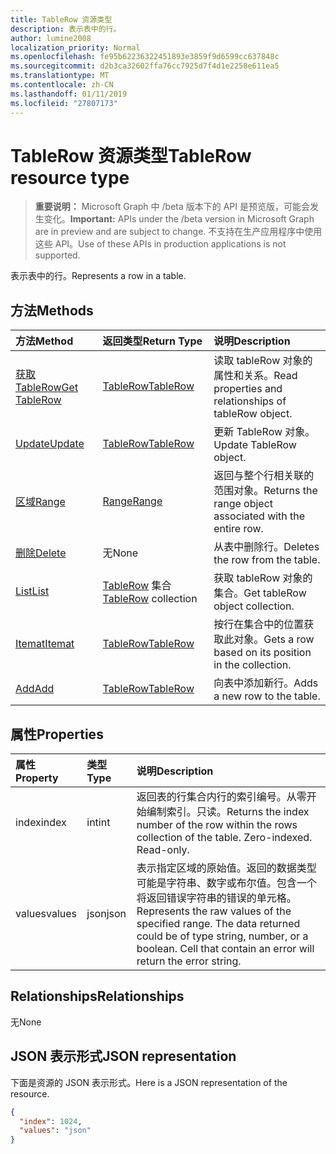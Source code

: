 ```yaml
---
title: TableRow 资源类型
description: 表示表中的行。
author: lumine2008
localization_priority: Normal
ms.openlocfilehash: fe95b62236322451893e3859f9d6599cc637848c
ms.sourcegitcommit: d2b3ca32602ffa76cc7925d7f4d1e2258e611ea5
ms.translationtype: MT
ms.contentlocale: zh-CN
ms.lasthandoff: 01/11/2019
ms.locfileid: "27807173"
---
```

# <a name="tablerow-resource-type"></a><span data-ttu-id="5f66b-103">TableRow 资源类型</span><span class="sxs-lookup"><span data-stu-id="5f66b-103">TableRow resource type</span></span>

> <span data-ttu-id="5f66b-104">**重要说明：** Microsoft Graph 中 /beta 版本下的 API 是预览版，可能会发生变化。</span><span class="sxs-lookup"><span data-stu-id="5f66b-104">**Important:** APIs under the /beta version in Microsoft Graph are in preview and are subject to change.</span></span> <span data-ttu-id="5f66b-105">不支持在生产应用程序中使用这些 API。</span><span class="sxs-lookup"><span data-stu-id="5f66b-105">Use of these APIs in production applications is not supported.</span></span>

<span data-ttu-id="5f66b-106">表示表中的行。</span><span class="sxs-lookup"><span data-stu-id="5f66b-106">Represents a row in a table.</span></span>


## <a name="methods"></a><span data-ttu-id="5f66b-107">方法</span><span class="sxs-lookup"><span data-stu-id="5f66b-107">Methods</span></span>

| <span data-ttu-id="5f66b-108">方法</span><span class="sxs-lookup"><span data-stu-id="5f66b-108">Method</span></span>           | <span data-ttu-id="5f66b-109">返回类型</span><span class="sxs-lookup"><span data-stu-id="5f66b-109">Return Type</span></span>    |<span data-ttu-id="5f66b-110">说明</span><span class="sxs-lookup"><span data-stu-id="5f66b-110">Description</span></span>|
|:---------------|:--------|:----------|
|[<span data-ttu-id="5f66b-111">获取 TableRow</span><span class="sxs-lookup"><span data-stu-id="5f66b-111">Get TableRow</span></span>](../api/tablerow-get.md) | [<span data-ttu-id="5f66b-112">TableRow</span><span class="sxs-lookup"><span data-stu-id="5f66b-112">TableRow</span></span>](tablerow.md) |<span data-ttu-id="5f66b-113">读取 tableRow 对象的属性和关系。</span><span class="sxs-lookup"><span data-stu-id="5f66b-113">Read properties and relationships of tableRow object.</span></span>|
|[<span data-ttu-id="5f66b-114">Update</span><span class="sxs-lookup"><span data-stu-id="5f66b-114">Update</span></span>](../api/tablerow-update.md) | [<span data-ttu-id="5f66b-115">TableRow</span><span class="sxs-lookup"><span data-stu-id="5f66b-115">TableRow</span></span>](tablerow.md)  |<span data-ttu-id="5f66b-116">更新 TableRow 对象。</span><span class="sxs-lookup"><span data-stu-id="5f66b-116">Update TableRow object.</span></span> |
|[<span data-ttu-id="5f66b-117">区域</span><span class="sxs-lookup"><span data-stu-id="5f66b-117">Range</span></span>](../api/tablerow-range.md)|[<span data-ttu-id="5f66b-118">Range</span><span class="sxs-lookup"><span data-stu-id="5f66b-118">Range</span></span>](range.md)|<span data-ttu-id="5f66b-119">返回与整个行相关联的范围对象。</span><span class="sxs-lookup"><span data-stu-id="5f66b-119">Returns the range object associated with the entire row.</span></span>|
|[<span data-ttu-id="5f66b-120">删除</span><span class="sxs-lookup"><span data-stu-id="5f66b-120">Delete</span></span>](../api/tablerow-delete.md)|<span data-ttu-id="5f66b-121">无</span><span class="sxs-lookup"><span data-stu-id="5f66b-121">None</span></span>|<span data-ttu-id="5f66b-122">从表中删除行。</span><span class="sxs-lookup"><span data-stu-id="5f66b-122">Deletes the row from the table.</span></span>|
|[<span data-ttu-id="5f66b-123">List</span><span class="sxs-lookup"><span data-stu-id="5f66b-123">List</span></span>](../api/tablerow-list.md) | <span data-ttu-id="5f66b-124">[TableRow](tablerow.md) 集合</span><span class="sxs-lookup"><span data-stu-id="5f66b-124">[TableRow](tablerow.md) collection</span></span> |<span data-ttu-id="5f66b-125">获取 tableRow 对象的集合。</span><span class="sxs-lookup"><span data-stu-id="5f66b-125">Get tableRow object collection.</span></span> |
|[<span data-ttu-id="5f66b-126">Itemat</span><span class="sxs-lookup"><span data-stu-id="5f66b-126">Itemat</span></span>](../api/tablerowcollection-itemat.md)|[<span data-ttu-id="5f66b-127">TableRow</span><span class="sxs-lookup"><span data-stu-id="5f66b-127">TableRow</span></span>](tablerow.md)|<span data-ttu-id="5f66b-128">按行在集合中的位置获取此对象。</span><span class="sxs-lookup"><span data-stu-id="5f66b-128">Gets a row based on its position in the collection.</span></span>|
|[<span data-ttu-id="5f66b-129">Add</span><span class="sxs-lookup"><span data-stu-id="5f66b-129">Add</span></span>](../api/tablerowcollection-add.md)|[<span data-ttu-id="5f66b-130">TableRow</span><span class="sxs-lookup"><span data-stu-id="5f66b-130">TableRow</span></span>](tablerow.md)|<span data-ttu-id="5f66b-131">向表中添加新行。</span><span class="sxs-lookup"><span data-stu-id="5f66b-131">Adds a new row to the table.</span></span>|

## <a name="properties"></a><span data-ttu-id="5f66b-132">属性</span><span class="sxs-lookup"><span data-stu-id="5f66b-132">Properties</span></span>
| <span data-ttu-id="5f66b-133">属性</span><span class="sxs-lookup"><span data-stu-id="5f66b-133">Property</span></span>     | <span data-ttu-id="5f66b-134">类型</span><span class="sxs-lookup"><span data-stu-id="5f66b-134">Type</span></span>   |<span data-ttu-id="5f66b-135">说明</span><span class="sxs-lookup"><span data-stu-id="5f66b-135">Description</span></span>|
|:---------------|:--------|:----------|
|<span data-ttu-id="5f66b-136">index</span><span class="sxs-lookup"><span data-stu-id="5f66b-136">index</span></span>|<span data-ttu-id="5f66b-137">int</span><span class="sxs-lookup"><span data-stu-id="5f66b-137">int</span></span>|<span data-ttu-id="5f66b-p102">返回表的行集合内行的索引编号。从零开始编制索引。只读。</span><span class="sxs-lookup"><span data-stu-id="5f66b-p102">Returns the index number of the row within the rows collection of the table. Zero-indexed. Read-only.</span></span>|
|<span data-ttu-id="5f66b-141">values</span><span class="sxs-lookup"><span data-stu-id="5f66b-141">values</span></span>|<span data-ttu-id="5f66b-142">json</span><span class="sxs-lookup"><span data-stu-id="5f66b-142">json</span></span>|<span data-ttu-id="5f66b-p103">表示指定区域的原始值。返回的数据类型可能是字符串、数字或布尔值。包含一个将返回错误字符串的错误的单元格。</span><span class="sxs-lookup"><span data-stu-id="5f66b-p103">Represents the raw values of the specified range. The data returned could be of type string, number, or a boolean. Cell that contain an error will return the error string.</span></span>|

## <a name="relationships"></a><span data-ttu-id="5f66b-146">Relationships</span><span class="sxs-lookup"><span data-stu-id="5f66b-146">Relationships</span></span>
<span data-ttu-id="5f66b-147">无</span><span class="sxs-lookup"><span data-stu-id="5f66b-147">None</span></span>


## <a name="json-representation"></a><span data-ttu-id="5f66b-148">JSON 表示形式</span><span class="sxs-lookup"><span data-stu-id="5f66b-148">JSON representation</span></span>

<span data-ttu-id="5f66b-149">下面是资源的 JSON 表示形式。</span><span class="sxs-lookup"><span data-stu-id="5f66b-149">Here is a JSON representation of the resource.</span></span>

<!-- {
  "blockType": "resource",
  "optionalProperties": [

  ],
  "@odata.type": "microsoft.graph.tableRow"
}-->

```json
{
  "index": 1024,
  "values": "json"
}

```

<!-- uuid: 8fcb5dbc-d5aa-4681-8e31-b001d5168d79
2015-10-25 14:57:30 UTC -->
<!-- {
  "type": "#page.annotation",
  "description": "TableRow resource",
  "keywords": "",
  "section": "documentation",
  "tocPath": ""
}-->
